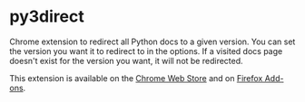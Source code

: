 # py3direct
Chrome extension to redirect all Python docs to a given version.
You can set the version you want it to redirect to in the options.
If a visited docs page doesn't exist for the version you want, it will not be redirected.

This extension is available on the [Chrome Web Store](https://chrome.google.com/webstore/detail/py3direct/jdbjaddimbjackmobbmhcloaockenmio)
and on [Firefox Add-ons](https://addons.mozilla.org/addon/pythonredirect).
